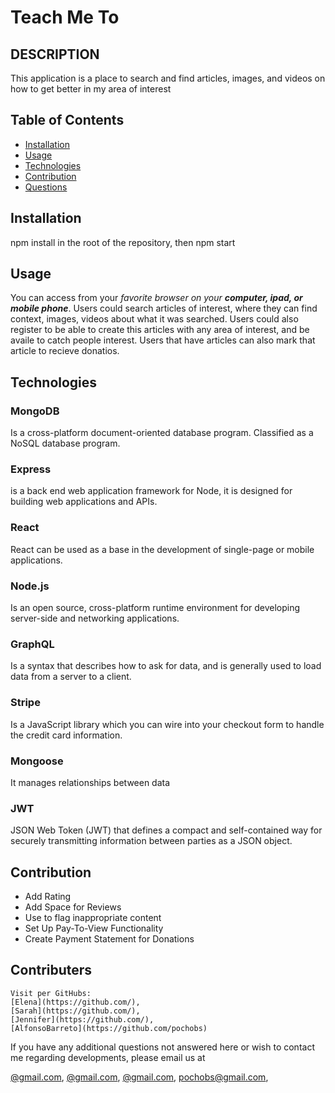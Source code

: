 # Teach Me To

  ## DESCRIPTION
  This application is a place to search and find articles, images, 
  and videos on how to get better in my area of interest




  ## Table of Contents
  * [Installation](#installation)
  * [Usage](#usage)
  * [Technologies](#technologies)
  * [Contribution](#contribution)
  * [Questions](#questions) 
  
  ## Installation
  npm install in the root of the repository, then npm start
  ## Usage  
  You can access from your _favorite browser on your **computer, ipad, or mobile phone**_.
  Users could search articles of interest, where they can find context, images, videos about what it was searched.
  Users could also register to be able to create this articles with any area of interest, and be availe to catch people interest.
  Users that have articles can also mark that article to recieve donatios.

  ## Technologies

  ### MongoDB
  Is a cross-platform document-oriented database program. Classified as a NoSQL database program.
  ### Express
  is a back end web application framework for Node, it is designed for building web applications and APIs.
  ### React
  React can be used as a base in the development of single-page or mobile applications.
  ### Node.js
  Is an open source, cross-platform runtime environment for developing server-side and networking applications.
  ### GraphQL
  Is a syntax that describes how to ask for data, and is generally used to load data from a server to a client.
  ### Stripe
  Is a JavaScript library which you can wire into your checkout form to handle the credit card information.
  ### Mongoose
  It manages relationships between data
  ### JWT
  JSON Web Token (JWT) that defines a compact and self-contained way for securely transmitting information between parties as a JSON object.
  

  ## Contribution
  * Add Rating
  * Add Space for Reviews
  * Use to flag inappropriate content
  * Set Up Pay-To-View Functionality
  * Create Payment Statement for Donations 
  
  ## Contributers
    Visit per GitHubs:
    [Elena](https://github.com/),
    [Sarah](https://github.com/),
    [Jennifer](https://github.com/),
    [AlfonsoBarreto](https://github.com/pochobs)

  If you have any additional questions not answered here or wish to contact me regarding developments, please email us at 
  
  [@gmail.com](mailto:@gmail.com),
  [@gmail.com](mailto:@gmail.com ),
  [@gmail.com](mailto:@gmail.com),
  [pochobs@gmail.com](mailto:pochobs@gmail.com),

